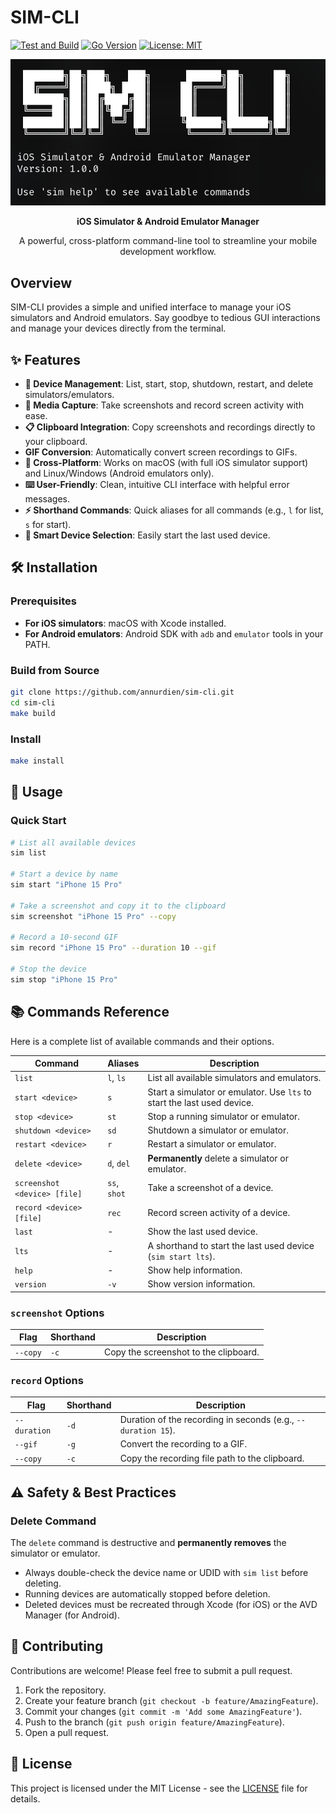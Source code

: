 # SIM-CLI

[![Test and Build](https://github.com/annurdien/sim-cli/actions/workflows/ci.yml/badge.svg)](https://github.com/annurdien/sim-cli/actions/workflows/ci.yml)
[![Go Version](https://img.shields.io/github/go-mod/go-version/annurdien/sim-cli)](https://golang.org)
[![License: MIT](https://img.shields.io/badge/License-MIT-yellow.svg)](https://opensource.org/licenses/MIT)

<div align="center">
  <img src="./assets/cli.png" alt="SIM-CLI Terminal Icon" width="600">
  <p>
    <strong>iOS Simulator & Android Emulator Manager</strong>
  </p>
  <p>
    A powerful, cross-platform command-line tool to streamline your mobile development workflow.
  </p>
</div>

## Overview

SIM-CLI provides a simple and unified interface to manage your iOS simulators and Android emulators. Say goodbye to tedious GUI interactions and manage your devices directly from the terminal.

## ✨ Features

- **📱 Device Management**: List, start, stop, shutdown, restart, and delete simulators/emulators.
- **📸 Media Capture**: Take screenshots and record screen activity with ease.
- **📋 Clipboard Integration**: Copy screenshots and recordings directly to your clipboard.
- **GIF Conversion**: Automatically convert screen recordings to GIFs.
- **🚀 Cross-Platform**: Works on macOS (with full iOS simulator support) and Linux/Windows (Android emulators only).
- **⌨️ User-Friendly**: Clean, intuitive CLI interface with helpful error messages.
- **⚡️ Shorthand Commands**: Quick aliases for all commands (e.g., `l` for list, `s` for start).
- **🧠 Smart Device Selection**: Easily start the last used device.

## 🛠️ Installation

### Prerequisites

- **For iOS simulators**: macOS with Xcode installed.
- **For Android emulators**: Android SDK with `adb` and `emulator` tools in your PATH.

### Build from Source

```bash
git clone https://github.com/annurdien/sim-cli.git
cd sim-cli
make build
```

### Install

```bash
make install
```

## 🚀 Usage

### Quick Start

```bash
# List all available devices
sim list

# Start a device by name
sim start "iPhone 15 Pro"

# Take a screenshot and copy it to the clipboard
sim screenshot "iPhone 15 Pro" --copy

# Record a 10-second GIF
sim record "iPhone 15 Pro" --duration 10 --gif

# Stop the device
sim stop "iPhone 15 Pro"
```

## 📚 Commands Reference

Here is a complete list of available commands and their options.

| Command | Aliases | Description |
|---|---|---|
| `list` | `l`, `ls` | List all available simulators and emulators. |
| `start <device>` | `s` | Start a simulator or emulator. Use `lts` to start the last used device. |
| `stop <device>` | `st` | Stop a running simulator or emulator. |
| `shutdown <device>` | `sd` | Shutdown a simulator or emulator. |
| `restart <device>` | `r` | Restart a simulator or emulator. |
| `delete <device>` | `d`, `del` | **Permanently** delete a simulator or emulator. |
| `screenshot <device> [file]` | `ss`, `shot` | Take a screenshot of a device. |
| `record <device> [file]` | `rec` | Record screen activity of a device. |
| `last` | - | Show the last used device. |
| `lts` | - | A shorthand to start the last used device (`sim start lts`). |
| `help` | - | Show help information. |
| `version` | `-v` | Show version information. |

### `screenshot` Options

| Flag | Shorthand | Description |
|---|---|---|
| `--copy` | `-c` | Copy the screenshot to the clipboard. |

### `record` Options

| Flag | Shorthand | Description |
|---|---|---|
| `--duration` | `-d` | Duration of the recording in seconds (e.g., `--duration 15`). |
| `--gif` | `-g` | Convert the recording to a GIF. |
| `--copy` | `-c` | Copy the recording file path to the clipboard. |


## ⚠️ Safety & Best Practices

### Delete Command

The `delete` command is destructive and **permanently removes** the simulator or emulator.

- Always double-check the device name or UDID with `sim list` before deleting.
- Running devices are automatically stopped before deletion.
- Deleted devices must be recreated through Xcode (for iOS) or the AVD Manager (for Android).

## 🤝 Contributing

Contributions are welcome! Please feel free to submit a pull request.

1.  Fork the repository.
2.  Create your feature branch (`git checkout -b feature/AmazingFeature`).
3.  Commit your changes (`git commit -m 'Add some AmazingFeature'`).
4.  Push to the branch (`git push origin feature/AmazingFeature`).
5.  Open a pull request.

## 📄 License

This project is licensed under the MIT License - see the [LICENSE](LICENSE) file for details.
